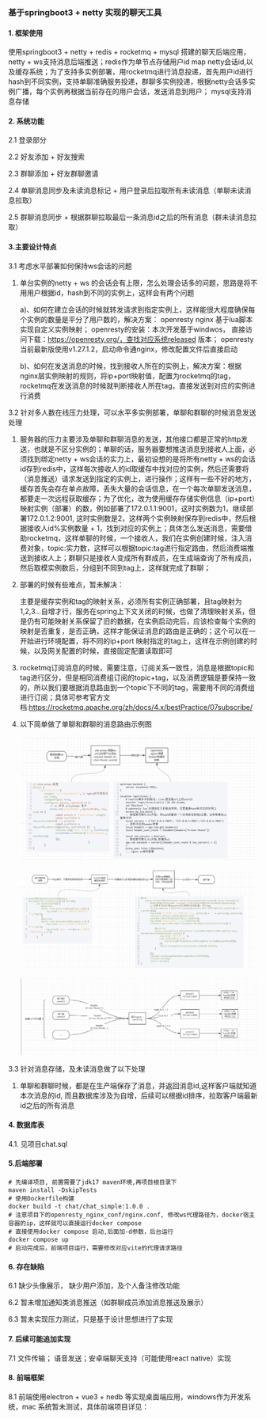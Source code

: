 ### 基于springboot3 + netty 实现的聊天工具 

#### 1. 框架使用 

使用springboot3 + netty + redis + rocketmq + mysql 搭建的聊天后端应用，netty + ws支持消息后端推送；redis作为单节点存储用户id map netty会话id,以及缓存系统；为了支持多实例部署，用rocketmq进行消息投递，首先用户id进行hash到不同实例，支持单聊准确服务投递，群聊多实例投递，根据netty会话多实例广播，每个实例再根据当前存在的用户会话，发送消息到用户； mysql支持消息存储

#### 2. 系统功能

2.1 登录部分

2.2 好友添加 + 好友搜索

2.3 群聊添加 + 好友群聊邀请

2.4 单聊消息同步及未读消息标记 + 用户登录后拉取所有未读消息（单聊未读消息拉取）

2.5 群聊消息同步 + 根据群聊拉取最后一条消息id之后的所有消息（群未读消息拉取）

#### 3.主要设计特点

3.1 考虑水平部署如何保持ws会话的问题

1. 单台实例的netty + ws 的会话会有上限，怎么处理会话多的问题，思路是将不用用户根据id，hash到不同的实例上，这样会有两个问题

   a)、如何在建立会话的时候就转发请求到指定实例上，这样能很大程度确保每个实例的数量是平分了用户数的，解决方案： openresty nginx 基于lua脚本实现自定义实例映射； openresty的安装：本次开发基于windwos， 直接访问下载：https://openresty.org/，查找对应系统released 版本； openresty 当前最新版使用v1.27.1.2，启动命令通nginx，修改配置文件后直接启动

   b)、如何在发送消息的时候，找到接收人所在的实例上，解决方案：根据nginx层实例映射的规则，将ip+port映射值，配置为rocketmq的tag，rocketmq在发送消息的时候就判断接收人所在tag，直接发送到对应的实例进行消费

3.2 针对多人数在线压力处理，可以水平多实例部署，单聊和群聊的时候消息发送处理

1. 服务器的压力主要涉及单聊和群聊消息的发送，其他接口都是正常的http发送，也就是不区分实例的；单聊的话，服务器要想推送消息到接收人上面，必须找到绑定netty + ws会话的实力上，最初设想的是将所有netty + ws的会话id存到redis中，这样每次接收人的id取缓存中找对应的实例，然后还需要将（消息推送）请求发送到指定的实例上，进行操作；这样有一些不好的地方，缓存首先会存在单点故障，丢失大量的会话信息，在一个每次单聊发送消息，都要走一次远程获取缓存；为了优化，改为使用缓存存储实例信息（ip+port）映射实例（部署）的数，例如部署了172.0.1.1:9001，这时实例数为1，继续部署172.0.1.2:9001, 这时实例数是2，这样两个实例映射保存到redis中，然后根据接收人id%实例数量 + 1，找到对应的实例上；具体怎么发送消息，需要借助rocketmq，这样单聊的时候，一个接收人，我们在实例创建时候，注入消费对象，topic:实力数，这样可以根据topic:tag进行指定路由，然后消费端推送到接收人上；群聊只是接收人变成所有群成员，在生成端查询了所有成员，然后取模实例数后，分组到不同到tag上，这样就完成了群聊；

2. 部署的时候有些难点，暂未解决：

   主要是缓存实例和tag的映射关系，必须所有实例正确部署，且tag映射为1,2,3...自增才行，服务在spring上下文关闭的时候，也做了清理映射关系，但是仍有可能映射关系保留了旧的数据，在实例启动完后，应该检查每个实例的映射是否重复，是否正确，这样才能保证消息的路由是正确的；这个可以在一开始进行环境配置，将不同的ip+port 映射指定的tag上，这样在示例创建的时候，以及网关配置的时候，直接固定配置读取即可

3. rocketmq订阅消息的时候，需要注意，订阅关系一致性，消息是根据topic和tag进行区分，但是相同消费组订阅的topic+tag，以及消费逻辑是要保持一致的，所以我们要根据消息路由到一个topic下不同的tag，需要用不同的消费组进行订阅；具体可参考官方文档:https://rocketmq.apache.org/zh/docs/4.x/bestPractice/07subscribe/

4. 以下简单做了单聊和群聊的消息路由示例图

   ![image-create](https://github.com/liftp/chat_simple/blob/main/image/image-create.png)

   ![image-send-msg](https://github.com/liftp/chat_simple/blob/main/image/image-send-msg.png)

   ![image-flow](https://github.com/liftp/chat_simple/blob/main/image/image-flow.png)

3.3 针对消息存储，及未读消息做了以下处理

1. 单聊和群聊时候，都是在生产端保存了消息，并返回消息id,这样客户端就知道本次消息的id, 而且数据库涉及为自增，后续可以根据id排序，拉取客户端最新id之后的所有消息

#### 4. 数据库表

4.1. 见项目chat.sql

#### 5.后端部署

```shell
# 先编译项目, 前置需要了jdk17 maven环境,再项目根目录下
maven install -DskipTests
# 使用Dockerfile构建
docker build -t chat/chat_simple:1.0.0 .
# 注意项目下的openresty_nginx_conf/nginx.conf, 修改ws代理路径为，docker宿主容器的ip，这样就可以直接运行docker compose
# 直接使用docker compose 启动,后面加-d参数，后台运行
docker compose up 
# 启动完成后，前端项目运行，需要修改对应vite的代理请求路径
```



#### 6. 存在缺陷

6.1 缺少头像展示， 缺少用户添加，及个人备注修改功能

6.2 暂未增加通知类消息推送（如群聊成员添加消息推送及展示）

6.3 暂未实现压力测试，只是基于设计思想进行了实现

#### 7. 后续可能追加实现

7.1 文件传输； 语音发送；安卓端聊天支持（可能使用react native）实现

#### 8. 前端框架

8.1 前端使用electron + vue3 + nedb 等实现桌面端应用，windows作为开发系统，mac 系统暂未测试，具体前端项目详见：

[基于electron + vue3 + nedb的前端聊天]: https://github.com/liftp/chat_front


